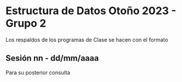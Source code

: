 # Estructura de Datos Otoño 2023 - Grupo 2

Los respaldos de los programas de Clase se hacen con el formato

## Sesión nn - dd/mm/aaaa

Para su posterior consulta